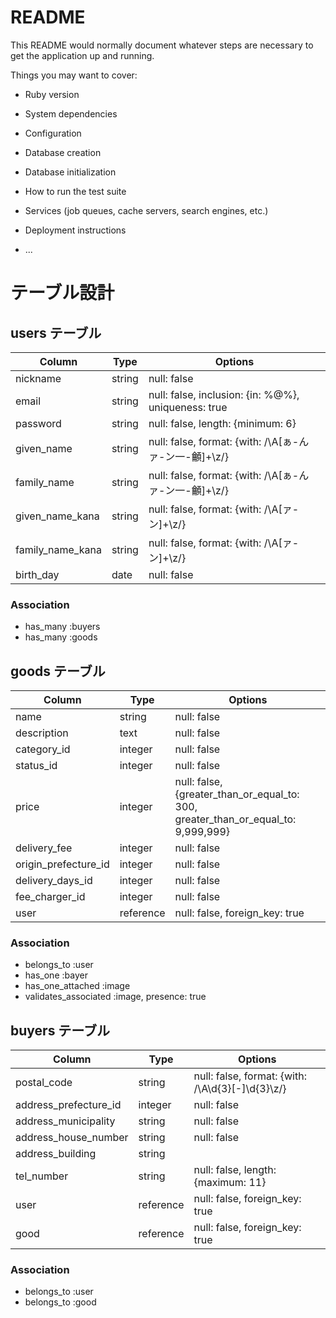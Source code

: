 # README

This README would normally document whatever steps are necessary to get the
application up and running.

Things you may want to cover:

* Ruby version

* System dependencies

* Configuration

* Database creation

* Database initialization

* How to run the test suite

* Services (job queues, cache servers, search engines, etc.)

* Deployment instructions

* ...

# テーブル設計

## users テーブル

| Column           | Type   | Options     |
| ---------------- | ------ | ----------- |
| nickname         | string | null: false |
| email            | string | null: false, inclusion: {in: %@%}, uniqueness: true  |
| password         | string | null: false, length: {minimum: 6}                    |
| given_name       | string | null: false, format: {with: /\A[ぁ-んァ-ン一-龥]+\z/}  |
| family_name      | string | null: false, format: {with: /\A[ぁ-んァ-ン一-龥]+\z/}  |
| given_name_kana  | string | null: false, format: {with: /\A[ァ-ン]+\z/}           |
| family_name_kana | string | null: false, format: {with: /\A[ァ-ン]+\z/}           |
| birth_day        | date   | null: false |


### Association

- has_many :buyers
- has_many :goods


## goods テーブル

| Column               | Type   | Options     |
| -------------------- | ------ | ----------- |
| name                 | string    | null: false |
| description          | text      | null: false |
| category_id          | integer   | null: false |
| status_id            | integer   | null: false |
| price                | integer   | null: false, {greater_than_or_equal_to: 300, greater_than_or_equal_to: 9,999,999}  |
| delivery_fee         | integer   | null: false |
| origin_prefecture_id | integer   | null: false |
| delivery_days_id     | integer   | null: false |
| fee_charger_id       | integer   | null: false |
| user                 | reference | null: false, foreign_key: true |


### Association

- belongs_to       :user
- has_one          :bayer
- has_one_attached :image
- validates_associated :image, presence: true


## buyers テーブル

| Column                | Type      | Options     |
| --------------------- | --------- | ----------- |
| postal_code           | string    | null: false, format: {with: /\A\d{3}[-]\d{3}\z/} |
| address_prefecture_id | integer   | null: false |
| address_municipality  | string    | null: false |
| address_house_number  | string    | null: false |
| address_building      | string    |             |
| tel_number            | string    | null: false, length: {maximum: 11} |
| user                  | reference | null: false, foreign_key: true |
| good                  | reference | null: false, foreign_key: true |


### Association

- belongs_to :user
- belongs_to :good
